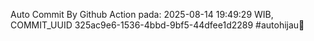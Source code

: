Auto Commit By Github Action pada: 2025-08-14 19:49:29 WIB, COMMIT_UUID 325ac9e6-1536-4bbd-9bf5-44dfee1d2289 #autohijau🗿
